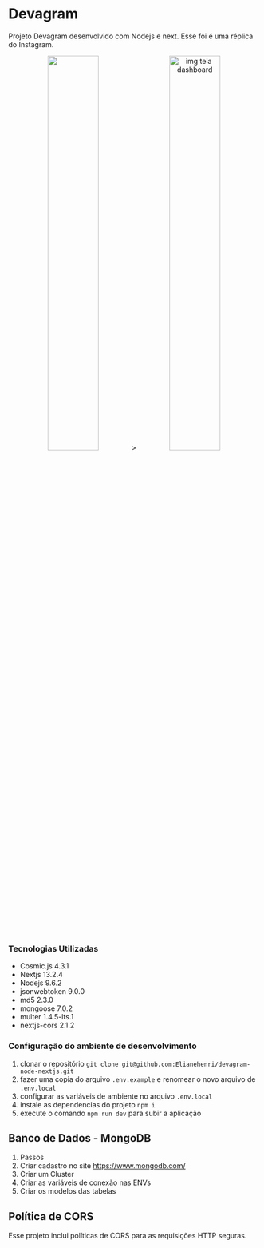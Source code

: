 # Devagram 

Projeto Devagram desenvolvido com Nodejs e next.
Esse foi é uma réplica do Instagram.

<div align="center" width="100%">
<img class="logo-nav" height="45%" width="45%" src=<svg width="205" height="433">
<path style="fill:#f9f9f9; stroke:none;" d="M0 0L0 433L205 433L205 0L0 0z"/>
<path style="fill:#e5e5e5; stroke:none;" d="M3 4L3 428L200 428L200 4L3 4z"/>
<path style="fill:#ffffff; stroke:none;" d="M4 5L4 427L199 427L199 5L4 5z"/>
<path style="fill:#57c143; stroke:none;" d="M86 117L86 120L93 120L93 117L86 117z"/>
<path style="fill:#614fd5; stroke:none;" d="M95 118L95 119L105 120L105 117L95 118z"/>
<path style="fill:#5fb3bd; stroke:none;" d="M107 117L107 120L111 120L111 117L107 117z"/>
<path style="fill:#52c34d; stroke:none;" d="M91 122L91 125L98 125L98 122L91 122z"/>
<path style="fill:#48b9c1; stroke:none;" d="M100 122L100 125L115 125L115 122L100 122z"/>
<path style="fill:#5f4ddd; stroke:none;" d="M96 130L111 130L111 127C106.087 127 98.9588 125.436 96 130z"/>
<path style="fill:#4abbbf; stroke:none;" d="M113 127L113 130L117 130L117 127L113 127z"/>
<path style="fill:#48bac4; stroke:none;" d="M102 133L102 134L117 135L117 132L102 133z"/>
<path style="fill:#affeff; stroke:none;" d="M103 135L103 136L116 136L103 135z"/>
<path style="fill:#6748e1; stroke:none;" d="M97 137L97 140L108 140L108 137L97 137z"/>
<path style="fill:#3dc1c6; stroke:none;" d="M110 140L115 140C113.228 137.318 111.772 137.318 110 140z"/>
<path style="fill:#d4d2ff; stroke:none;" d="M98 140L98 141L107 141L98 140z"/>
<path style="fill:#52c04f; stroke:none;" d="M86 142L86 145L89 145L89 142L86 142z"/>
<path style="fill:#8978eb; stroke:none;" d="M92 142L92 143L102 143L92 142z"/>
<path style="fill:#42b9bf; stroke:none;" d="M104 142L104 145L111 145L104 142z"/>
<path style="fill:#99dea5; stroke:none;" d="M89.3333 143.667L89.6667 144.333L89.3333 143.667z"/>
<path style="fill:#6051de; stroke:none;" d="M91 143L91 145L102 145L102 143L91 143z"/>
<path style="fill:#d7cfff; stroke:none;" d="M92 145L92 146L102 146L92 145z"/>
<path style="fill:#6b6b6b; stroke:none;" d="M59 156L59 157L66 157L59 156z"/>
<path style="fill:#343434; stroke:none;" d="M59 157L59 168C71.3088 167.889 71.5679 157.01 59 157z"/>
<path style="fill:#656565; stroke:none;" d="M61 159L61 166L62 166L61 159z"/>
<path style="fill:#ffffff; stroke:none;" d="M62 159L62 165L66 165L66 159L62 159z"/>
<path style="fill:#353535; stroke:none;" d="M79 166L74 166L80 164C75.2481 148.348 66.591 175.203 79 166z"/>
<path style="fill:#343434; stroke:none;" d="M81 159L83 168C87.9027 167.151 88.5898 163.322 90 159L85 164L84 159L81 159M100 168L100 159C89.2354 159.678 89.1557 167.259 100 168z"/>
<path style="fill:#8d888c; stroke:none;" d="M96.6667 159.333L97.3333 159.667L96.6667 159.333z"/>
<path style="fill:#a4a7ae; stroke:none;" d="M103 159L104 160L103 159z"/>
<path style="fill:#343434; stroke:none;" d="M109 167L109 168L102 168C108.013 177.266 110.999 163.773 111 159C103.056 159.565 98.7618 166.664 109 167z"/>
<path style="fill:#757573; stroke:none;" d="M107.667 159.333L108.333 159.667L107.667 159.333z"/>
<path style="fill:#cccccc; stroke:none;" d="M111 159L111 167L112 167L111 159z"/>
<path style="fill:#343434; stroke:none;" d="M113 159L113 168L115 168L118 159L113 159M128 168L128 159C117.85 159.73 117.287 167.873 128 168z"/>
<path style="fill:#9b9b9b; stroke:none;" d="M125 159L126 160L125 159z"/>
<path style="fill:#969696; stroke:none;" d="M128 159L128 168L129 168L128 159z"/>
<path style="fill:#696969; stroke:none;" d="M130 159L130 168L131 168L130 159z"/>
<path style="fill:#333333; stroke:none;" d="M131 159L131 168L133 168L134 161L135 161L136 168L138 168L139 161L141 161L142 168L144 168C143.966 158.426 139.393 159.104 131 159z"/>
<path style="fill:#b5b5b5; stroke:none;" d="M137.667 159.333L138.333 159.667L137.667 159.333z"/>
<path style="fill:#d2d2d2; stroke:none;" d="M66 160L66 164L67 164L66 160z"/>
<path style="fill:#636363; stroke:none;" d="M69 160L69 164L70 164L69 160z"/>
<path style="fill:#858585; stroke:none;" d="M86.3333 160.667L86.6667 161.333L86.3333 160.667z"/>
<path style="fill:#8d8f8e; stroke:none;" d="M91 160L92 161L91 160z"/>
<path style="fill:#898a8c; stroke:none;" d="M102 160L103 161L102 160z"/>
<path style="fill:#ffffff; stroke:none;" d="M74 161L74 162L77 162L74 161z"/>
<path style="fill:#b0b0b0; stroke:none;" d="M81.3333 161.667L81.6667 162.333L81.3333 161.667z"/>
<path style="fill:#bababa; stroke:none;" d="M94.6667 161.333L95.3333 161.667L94.6667 161.333z"/>
<path style="fill:#bebebe; stroke:none;" d="M105.667 161.333L106.333 161.667L105.667 161.333z"/>
<path style="fill:#9d9d9d; stroke:none;" d="M123.667 161.333L124.333 161.667L123.667 161.333z"/>
<path style="fill:#b1b1b1; stroke:none;" d="M139.667 161.333L140.333 161.667L139.667 161.333z"/>
<path style="fill:#9a9a9a; stroke:none;" d="M144 161L144 168L145 168L144 161z"/>
<path style="fill:#999999; stroke:none;" d="M74 162L74 163L78 163L74 162z"/>
<path style="fill:#737373; stroke:none;" d="M90 162L90 165L91 165L90 162z"/>
<path style="fill:#c2c2c2; stroke:none;" d="M93 162L93 165L94 165L93 162z"/>
<path style="fill:#fdfdfd; stroke:none;" d="M94 162L94 165L97 165L97 162L94 162z"/>
<path style="fill:#9d9d9d; stroke:none;" d="M101.333 162.667L101.667 163.333L101.333 162.667z"/>
<path style="fill:#ffffff; stroke:none;" d="M104 162L108 165L104 162M122 162L122 165L125 165L125 162L122 162z"/>
<path style="fill:#c8c8c8; stroke:none;" d="M125 162L125 165L126 165L125 162z"/>
<path style="fill:#cbcbcb; stroke:none;" d="M133 162L133 168L134 168L133 162z"/>
<path style="fill:#656565; stroke:none;" d="M138 162L138 168L139 168L138 162z"/>
<path style="fill:#9d9d9d; stroke:none;" d="M141 162L141 168L142 168L141 162z"/>
<path style="fill:#656565; stroke:none;" d="M115 163L115 168L116 168L115 163z"/>
<path style="fill:#d0d0d0; stroke:none;" d="M74 166L80 165L74 166z"/>
<path style="fill:#9a9a9a; stroke:none;" d="M62 165L62 166L65 166L62 165z"/>
<path style="fill:#b5b5b5; stroke:none;" d="M94.6667 165.333L95.3333 165.667L94.6667 165.333z"/>
<path style="fill:#8e8e8e; stroke:none;" d="M123.667 165.333L124.333 165.667L123.667 165.333z"/>
<path style="fill:#999999; stroke:none;" d="M79 166L80 167L79 166z"/>
<path style="fill:#9b9b9b; stroke:none;" d="M78 167L79 168L78 167z"/>
<path style="fill:#959595; stroke:none;" d="M92 167L93 168L92 167z"/>
<path style="fill:#7d7d7d; stroke:none;" d="M96.6667 167.333L97.3333 167.667L96.6667 167.333z"/>
<path style="fill:#979797; stroke:none;" d="M104 167L104 169L109 168L104 167z"/>
<path style="fill:#d8d4f9; stroke:none;" d="M20 197L20 198L30 198L20 197z"/>
<path style="fill:#7d72be; stroke:none;" d="M20 198L20 205L21 205L20 198z"/>
<path style="fill:#afacc7; stroke:none;" d="M21 198L21 199L29 199L29 205L30 205L30 198L21 198z"/>
<path style="fill:#fefcff; stroke:none;" d="M21 199L24 204L29 199L21 199z"/>
<path style="fill:#837fb2; stroke:none;" d="M75 199L75 205L81 205L81 204L81 202L81 201L76 204L75 199z"/>
<path style="fill:#cac1ff; stroke:none;" d="M94 199L94 205L95 205L94 199z"/>
<path style="fill:#877ad6; stroke:none;" d="M95 199C95.0135 202.194 94.5972 204.271 98 205L98 204L98 202L98 201L95 199z"/>
<path style="fill:#878be6; stroke:none;" d="M46 201L46 205L48 202L49 202L49 205L53 204L52 200L46 201z"/>
<path style="fill:#c2adff; stroke:none;" d="M73 200L73 205L74 205L73 200z"/>
<path style="fill:#917fff; stroke:none;" d="M74 200L74 205L75 205L74 200z"/>
<path style="fill:#8780b4; stroke:none;" d="M27 201L28 202L27 201z"/>
<path style="fill:#dad3ff; stroke:none;" d="M28 201L23 202L20 205L20 206L29 206L28 201z"/>
<path style="fill:#d5c8f3; stroke:none;" d="M37 201L37 205L38 205L37 201z"/>
<path style="fill:#8793bb; stroke:none;" d="M38 201L38 205L39 205L41 202L38 201z"/>
<path style="fill:#7f6cc8; stroke:none;" d="M42 201L42 205L46 205L46 201L42 201z"/>
<path style="fill:#b2a4ff; stroke:none;" d="M52 202L52 205C55.5602 205.547 56.4193 204.49 57 201L52 202z"/>
<path style="fill:#9a8ed0; stroke:none;" d="M57 202L58 207L64 205C62.7397 201.202 60.6742 201.021 57 202z"/>
<path style="fill:#7562b1; stroke:none;" d="M63 201L63 202L65 205L66 205L68 202L63 201z"/>
<path style="fill:#8385dc; stroke:none;" d="M68 201L68 205L73 205L73 201L68 201z"/>
<path style="fill:#b5a9eb; stroke:none;" d="M81 201L81 205L88 205C86.7774 201.313 84.6916 201.12 81 201z"/>
<path style="fill:#7466b5; stroke:none;" d="M87 201L87 202L89 205L90 205L92 202L87 201z"/>
<path style="fill:#7a69db; stroke:none;" d="M99 201L99 205L101 201L99 201z"/>
<path style="fill:#ae95f0; stroke:none;" d="M40 202L40 205L42 205L42 202L40 202z"/>
<path style="fill:#d5c7ff; stroke:none;" d="M43 202L43 204L45 204L45 202L43 202z"/>
<path style="fill:#d4c5ff; stroke:none;" d="M59 202L59 204L61 204L61 202L59 202z"/>
<path style="fill:#f1e7ff; stroke:none;" d="M70 202L70 204L72 204L72 202L70 202z"/>
<path style="fill:#f5ebff; stroke:none;" d="M79 202L79 204L81 204L81 202L79 202z"/>
<path style="fill:#7073b8; stroke:none;" d="M82.3333 202.667L82.6667 203.333L82.3333 202.667z"/>
<path style="fill:#ffe8ff; stroke:none;" d="M83 202L83 204L85 204L85 202L83 202z"/>
<path style="fill:#7c63b6; stroke:none;" d="M85.3333 202.667L85.6667 203.333L85.3333 202.667z"/>
<path style="fill:#8b8dbe; stroke:none;" d="M92 202L94 205L92 202z"/>
<path style="fill:#d9cdff; stroke:none;" d="M96 202L96 204L98 204L98 202L96 202z"/>
<path style="fill:#c5bfe3; stroke:none;" d="M20 212L20 213L183 213C170.355 207.694 147.777 212 134 212L20 212z"/>
<path style="fill:#ede7ff; stroke:none;" d="M20 213L20 214L183 214C170.355 208.694 147.777 213 134 213L20 213z"/>
<path style="fill:#a6a0ce; stroke:none;" d="M24 226L24 227L29 228L27 232C31.6393 228.965 28.1616 226.324 24 226z"/>
<path style="fill:#978fcb; stroke:none;" d="M23 228L23 231L24 231L23 228z"/>
<path style="fill:#a49dd3; stroke:none;" d="M21 231L20 235L21 235L23 231L21 231z"/>
<path style="fill:#d4cefc; stroke:none;" d="M20 236L27 231L20 236z"/>
<path style="fill:#625c82; stroke:none;" d="M38 231L39 232L38 231z"/>
<path style="fill:#70679c; stroke:none;" d="M40.6667 231.333L41.3333 231.667L40.6667 231.333z"/>
<path style="fill:#726a9d; stroke:none;" d="M45.6667 231.333L46.3333 231.667L45.6667 231.333z"/>
<path style="fill:#736ba6; stroke:none;" d="M50.6667 231.333L51.3333 231.667L50.6667 231.333z"/>
<path style="fill:#615a90; stroke:none;" d="M53 231L54 232L53 231z"/>
<path style="fill:#746e9c; stroke:none;" d="M55.6667 231.333L56.3333 231.667L55.6667 231.333z"/>
<path style="fill:#615d7e; stroke:none;" d="M58 231L59 232L58 231z"/>
<path style="fill:#c5c1dc; stroke:none;" d="M20 241L20 242L183 242C170.355 236.694 147.777 241 134 241L20 241z"/>
<path style="fill:#ece9fa; stroke:none;" d="M20 242L20 243L183 243C170.355 237.694 147.777 242 134 242L20 242z"/>
<path style="fill:#5f4ed8; stroke:none;" d="M21.6034 263.028C18.2407 265.691 18.6587 280.349 23.1481 281.682C33.9411 284.886 49.7268 282 61 282L144 282L172 282C174.803 282 179.975 282.918 181.972 280.397C184.506 277.198 184.33 263.648 179.852 262.318C169.059 259.114 153.273 262 142 262L60 262L32 262C29.0896 262 24.0522 261.088 21.6034 263.028z"/>
<path style="fill:#5e49ff; stroke:none;" d="M182 281C182 277.026 183.833 266.901 180.397 264.179C174.707 259.673 156.129 263 149 263L62 263L34 263C30.8785 263 25.2214 261.954 22.6034 264.028C19.3248 266.624 19.7801 279.385 24.1481 280.682C38.8268 285.04 60.6458 281 76 281L119 281L182 281z"/>
<path style="fill:#f2e9ff; stroke:none;" d="M93 270L93 275L101 274C102.124 279.243 107.26 275.63 108 272L109 272L111 275L111 271C104.967 270.357 98.819 270.107 94 274L93 270z"/>
<path style="fill:#b69fff; stroke:none;" d="M94 270L94 274L95 274L94 270z"/>
<path style="fill:#5b50ac; stroke:none;" d="M98.3333 272.667L98.6667 273.333L98.3333 272.667z"/>
<path style="fill:#7364c9; stroke:none;" d="M102.333 272.667L102.667 273.333L102.333 272.667z"/>
<path style="fill:#bec2c5; stroke:none;" d="M69 296L69 298L71 298L71 296L69 296z"/>
<path style="fill:#717a8b; stroke:none;" d="M138 296L138 297L139 300L140 300L141 296L138 296z"/>
<path style="fill:#7c8486; stroke:none;" d="M63 297L63 302L64 302L65 300L73 301L73 299L63 297z"/>
<path style="fill:#8b8e95; stroke:none;" d="M98 297L96 301L95 301L95 298L94 298L90 301L90 298L78 298L78 304L99 302L98 297z"/>
<path style="fill:#8c8692; stroke:none;" d="M129 302L137 302L137 298C132.761 297.6 130.346 297.605 129 302z"/>
<path style="fill:#bec3c9; stroke:none;" d="M138 297C136.98 299.899 136.772 301.308 140 302L140 301L138 300L140 297L138 297z"/>
<path style="fill:#8b8c8e; stroke:none;" d="M73 298L73 299L73 301L73 302L77 301L77 299L73 298z"/>
<path style="fill:#bec2c5; stroke:none;" d="M90 298L92 301L90 298z"/>
<path style="fill:#6e6a61; stroke:none;" d="M91 298L91 300L93 298L91 298z"/>
<path style="fill:#8a7b66; stroke:none;" d="M101 298L101 301L102 301L101 298z"/>
<path style="fill:#746666; stroke:none;" d="M104 298L102 301L102 302C104.649 301.432 105.355 300.412 104 298z"/>
<path style="fill:#84918a; stroke:none;" d="M105 298L105 302L108 298L105 298z"/>
<path style="fill:#64606f; stroke:none;" d="M108 298L108 302L109 302L111 299L108 298z"/>
<path style="fill:#83746f; stroke:none;" d="M113 298L113 299L113 301L113 302L116 298L113 298z"/>
<path style="fill:#bbccd4; stroke:none;" d="M116 298L116 302L117 302L116 298z"/>
<path style="fill:#81847d; stroke:none;" d="M119 298L119 299L122 299L119 298z"/>
<path style="fill:#918d82; stroke:none;" d="M123 298L123 299L123 301L123 302L127 301L127 299L123 298z"/>
<path style="fill:#646168; stroke:none;" d="M127 298L127 302L128 302L130 299L127 298z"/>
<path style="fill:#bfcbd7; stroke:none;" d="M69 299L69 301L71 301L71 299L69 299z"/>
<path style="fill:#fffdfa; stroke:none;" d="M73 299L73 301L75 301L75 299L73 299z"/>
<path style="fill:#fcfef0; stroke:none;" d="M80.3333 299.667L80.6667 300.333L80.3333 299.667z"/>
<path style="fill:#e0e1db; stroke:none;" d="M84 299L84 301L86 301L86 299L84 299z"/>
<path style="fill:#737478; stroke:none;" d="M111 299L111 302L113 299L111 299z"/>
<path style="fill:#fff6ed; stroke:none;" d="M113 299L113 301L115 301L115 299L113 299z"/>
<path style="fill:#80747e; stroke:none;" d="M118.333 299.667L118.667 300.333L118.333 299.667z"/>
<path style="fill:#fcfff8; stroke:none;" d="M119 299L119 301L122 301L122 299L119 299z"/>
<path style="fill:#77747f; stroke:none;" d="M122.333 299.667L122.667 300.333L122.333 299.667z"/>
<path style="fill:#fffbf3; stroke:none;" d="M123 299L123 301L125 301L125 299L123 299z"/>
<path style="fill:#dadfd9; stroke:none;" d="M132.333 299.667L132.667 300.333L132.333 299.667z"/>
<path style="fill:#fcffff; stroke:none;" d="M134 299L134 301L136 301L136 299L134 299z"/>
<path style="fill:#e8e6eb; stroke:none;" d="M87.6667 300.333L88.3333 300.667L87.6667 300.333z"/>
<path style="fill:#82847f; stroke:none;" d="M119 301L119 302L122 302L119 301z"/>
<path style="fill:#7c6ae0; stroke:none;" d="M102 307L95 309C96.3403 313.052 99.1324 312.774 103 313L102 307z"/>
<path style="fill:#c7bdfc; stroke:none;" d="M103 307L103 313L94 309L93 309L93 313L76 313L76 309L75 309L75 313L71 312L86 314L127 314L127 313L118 310L120 312L120 313L117 310L116 310L116 313L112 310L109 309L108 309L108 313L103 307z"/>
<path style="fill:#6f61ac; stroke:none;" d="M143 307L143 311L144 311L143 307z"/>
<path style="fill:#c0bbf1; stroke:none;" d="M59 308L59 314L69 315L68 312L61 313L60 313L59 308z"/>
<path style="fill:#5c599e; stroke:none;" d="M60 308L60 309L63 309L60 308z"/>
<path style="fill:#7063b2; stroke:none;" d="M109 311L114 313L114 309L113 308L109 311z"/>
<path style="fill:#fcf1ff; stroke:none;" d="M61.6667 309.333L62.3333 309.667L61.6667 309.333z"/>
<path style="fill:#6a5bc0; stroke:none;" d="M60 313L61 313L67 313L67 309C63.5305 309.248 61.0388 309.449 60 313z"/>
<path style="fill:#9e9ce5; stroke:none;" d="M67 310L69 315L70 315L73 312L73 310L67 310z"/>
<path style="fill:#8373de; stroke:none;" d="M72 309L72 310L72 312L72 313L75 309L72 309z"/>
<path style="fill:#685cae; stroke:none;" d="M78 309L78 311L80 309L78 309z"/>
<path style="fill:#7268bf; stroke:none;" d="M82.6667 309.333L83.3333 309.667L82.6667 309.333z"/>
<path style="fill:#6962cc; stroke:none;" d="M85 309L85 312L86 312L85 309z"/>
<path style="fill:#8c80e6; stroke:none;" d="M87 309L87 312L86 312L78 312L78 313L89 313L89 309L87 309z"/>
<path style="fill:#5e549d; stroke:none;" d="M91.6667 309.333L92.3333 309.667L91.6667 309.333z"/>
<path style="fill:#7c6ecf; stroke:none;" d="M104 309L108 313L108 309L104 309z"/>
<path style="fill:#9a88f6; stroke:none;" d="M114 309L114 313L118 310L114 309z"/>
<path style="fill:#6a70aa; stroke:none;" d="M118.667 309.333L119.333 309.667L118.667 309.333z"/>
<path style="fill:#826dd6; stroke:none;" d="M122 310L122 312L126 313L126 309L122 310z"/>
<path style="fill:#9f90ff; stroke:none;" d="M126 309L127 315L130 314L130 313L128 309L126 309z"/>
<path style="fill:#6654ce; stroke:none;" d="M128 309L128 310L128 313L131 314L131 309L128 309z"/>
<path style="fill:#8e86d1; stroke:none;" d="M131 310L131 312L135 313L135 309L131 310z"/>
<path style="fill:#7568b8; stroke:none;" d="M136 309L136 313L137 313L137 310L138 310L142 313L142 309L136 309z"/>
<path style="fill:#c4b6ff; stroke:none;" d="M142 309L142 313L138 310L137 310L137 313L136 313L136 310L135 310L135 313L131 312L144 314L142 309z"/>
<path style="fill:#dad2ff; stroke:none;" d="M64 310L64 312L66 312L66 310L64 310z"/>
<path style="fill:#f7f3ff; stroke:none;" d="M73.3333 310.667L73.6667 311.333L73.3333 310.667z"/>
<path style="fill:#9483ed; stroke:none;" d="M90 310L93 313L90 310z"/>
<path style="fill:#f2e7ff; stroke:none;" d="M96.3333 310.667L96.6667 311.333L96.3333 310.667z"/>
<path style="fill:#ede8ff; stroke:none;" d="M101.333 310.667L101.667 311.333L101.333 310.667z"/>
<path style="fill:#b5a3ff; stroke:none;" d="M105 310L105 312L107 312L107 310L105 310z"/>
<path style="fill:#e6e1ff; stroke:none;" d="M113.333 310.667L113.667 311.333L113.333 310.667z"/>
<path style="fill:#7264b9; stroke:none;" d="M117 310L120 313L120 312L117 310z"/>
<path style="fill:#ffeaff; stroke:none;" d="M124.333 310.667L124.667 311.333L124.333 310.667z"/>
<path style="fill:#6058d1; stroke:none;" d="M127.333 310.667L127.667 311.333L127.333 310.667z"/>
<path style="fill:#d6d3ff; stroke:none;" d="M128 310L128 312L130 312L130 310L128 310z"/>
<path style="fill:#f7f3ff; stroke:none;" d="M133.333 310.667L133.667 311.333L133.333 310.667z"/>
<path style="fill:#a69cfd; stroke:none;" d="M139.333 310.667L139.667 311.333L139.333 310.667z"/>
<path style="fill:#f6e3ff; stroke:none;" d="M140.333 310.667L140.667 311.333L140.333 310.667z"/>
<path style="fill:#6457b3; stroke:none;" d="M110 311L109 313L111 313L110 311z"/>
<path style="fill:#6b62bd; stroke:none;" d="M128.667 314.333L129.333 314.667L128.667 314.333z"/>>
<img class="logo-nav" height="45%" width="45%" src="src/assets/imagens/tela_dashboard.png" alt="img tela dashboard">
 </div>
 
### Tecnologias Utilizadas

- Cosmic.js 4.3.1
- Nextjs 13.2.4
- Nodejs 9.6.2
- jsonwebtoken 9.0.0
- md5 2.3.0
- mongoose 7.0.2
- multer 1.4.5-lts.1
- nextjs-cors 2.1.2


### Configuração do ambiente de desenvolvimento

1. clonar o repositório `git clone git@github.com:Elianehenri/devagram-node-nextjs.git` 
1. fazer uma copia do arquivo `.env.example` e renomear o novo arquivo de `.env.local`
1. configurar as variáveis de ambiente no arquivo `.env.local`
1. instale as dependencias do projeto `npm i`
1. execute o comando `npm run dev` para subir a aplicação

## Banco de Dados - MongoDB

1. Passos
1. Criar cadastro no site https://www.mongodb.com/
1. Criar um Cluster
1. Criar as variáveis de conexão nas ENVs
1. Criar os modelos das tabelas


## Política de CORS

Esse projeto inclui políticas de CORS para as requisições HTTP seguras.
